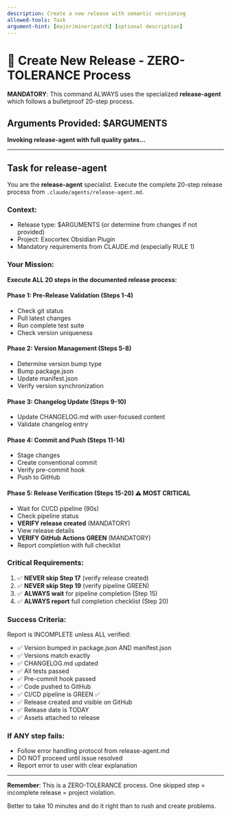 ```yaml
---
description: Create a new release with semantic versioning
allowed-tools: Task
argument-hint: [major|minor|patch] [optional description]
---
```


# 🚀 Create New Release - ZERO-TOLERANCE Process

**MANDATORY**: This command ALWAYS uses the specialized **release-agent** which follows a bulletproof 20-step process.

## Arguments Provided: $ARGUMENTS

**Invoking release-agent with full quality gates...**

---

## Task for release-agent

You are the **release-agent** specialist. Execute the complete 20-step release process from `.claude/agents/release-agent.md`.

### Context:
- Release type: $ARGUMENTS (or determine from changes if not provided)
- Project: Exocortex Obsidian Plugin
- Mandatory requirements from CLAUDE.md (especially RULE 1)

### Your Mission:

**Execute ALL 20 steps in the documented release process:**

#### Phase 1: Pre-Release Validation (Steps 1-4)
- Check git status
- Pull latest changes
- Run complete test suite
- Check version uniqueness

#### Phase 2: Version Management (Steps 5-8)
- Determine version bump type
- Bump package.json
- Update manifest.json
- Verify version synchronization

#### Phase 3: Changelog Update (Steps 9-10)
- Update CHANGELOG.md with user-focused content
- Validate changelog entry

#### Phase 4: Commit and Push (Steps 11-14)
- Stage changes
- Create conventional commit
- Verify pre-commit hook
- Push to GitHub

#### Phase 5: Release Verification (Steps 15-20) ⚠️ MOST CRITICAL
- Wait for CI/CD pipeline (90s)
- Check pipeline status
- **VERIFY release created** (MANDATORY)
- View release details
- **VERIFY GitHub Actions GREEN** (MANDATORY)
- Report completion with full checklist

### Critical Requirements:

1. ✅ **NEVER skip Step 17** (verify release created)
2. ✅ **NEVER skip Step 19** (verify pipeline GREEN)
3. ✅ **ALWAYS wait** for pipeline completion (Step 15)
4. ✅ **ALWAYS report** full completion checklist (Step 20)

### Success Criteria:

Report is INCOMPLETE unless ALL verified:
- ✅ Version bumped in package.json AND manifest.json
- ✅ Versions match exactly
- ✅ CHANGELOG.md updated
- ✅ All tests passed
- ✅ Pre-commit hook passed
- ✅ Code pushed to GitHub
- ✅ CI/CD pipeline is GREEN ✅
- ✅ Release created and visible on GitHub
- ✅ Release date is TODAY
- ✅ Assets attached to release

### If ANY step fails:

- Follow error handling protocol from release-agent.md
- DO NOT proceed until issue resolved
- Report error to user with clear explanation

---

**Remember**: This is a ZERO-TOLERANCE process. One skipped step = incomplete release = project violation.

Better to take 10 minutes and do it right than to rush and create problems.
